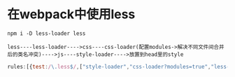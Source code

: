 # 在webpack中使用less

```shell
npm i -D less-loader less
```

`less----less-loader---->css----css-loader(配置modules->解决不同文件间合并后的类名冲突)---->js----style-loader---->放置到head里的style`

```js
rules:[{test:/\.less$/,["style-loader","css-loader?modules=true","less-loader"]}]
```
